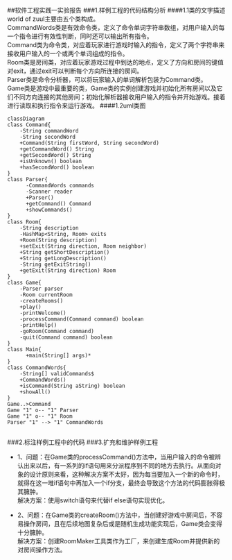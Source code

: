 ##软件工程实践一实验报告
###1.样例工程的代码结构分析
####1.1类的文字描述
world of zuul主要由五个类构成。  
CommandWords类是有效命令类，定义了命令单词字符串数组，对用户输入的每一个指令进行有效性判断，同时还可以输出所有指令。  
Command类为命令类，对应着玩家进行游戏时输入的指令，定义了两个字符串来接收用户输入的一个或两个单词组成的指令。   
Room类是房间类，对应着玩家游戏过程中到达的地点，定义了方向和房间的键值对exit，通过exit可以判断每个方向所连接的房间。  
Parser类是命令分析器，可以将玩家输入的单词解析包装为Command类。  
Game类是游戏中最重要的类，Game类的实例创建游戏并初始化所有房间以及它们不同方向连接的其他房间；初始化解析器接收用户输入的指令并开始游戏。接着进行读取和执行指令来运行游戏。
####1.2uml类图
~~~mermaid
classDiagram
class Command{
    -String commandWord
    -String secondWord
    +Command(String firstWord, String secondWord)
    +getCommandWord() String
    +getSecondWord() String
    +isUnknown() boolean
    +hasSecondWord() boolean
}
class Parser{
      -CommandWords commands
      -Scanner reader
      +Parser()
      +getCommand() Command
      +showCommands()
}
class Room{
    -String description
    -HashMap<String, Room> exits
    +Room(String description)
    +setExit(String direction, Room neighbor)
    +String getShortDescription()
    +String getLongDescription()
    -String getExitString()
    +getExit(String direction) Room
}
class Game{
    -Parser parser 
    -Room currentRoom
    -createRooms()
    +play()
    -printWelcome()
    -processCommand(Command command) boolean
    -printHelp()
    -goRoom(Command command)
    -quit(Command command) boolean
}
class Main{
      +main(String[] args)*
}
class CommandWords{
    -String[] validCommands$
    +CommandWords()
    +isCommand(String aString) boolean
    +showAll()
}
Game..>Command
Game "1" o-- "1" Parser
Game "1" o-- "1" Room
Parser "1" --> "1" CommandWords


~~~
###2.标注样例工程中的代码
###3.扩充和维护样例工程
+ 1、问题：在Game类的processCommand()方法中，当用户输入的命令被辨认出来以后，有一系列的if语句用来分派程序到不同的地方去执行。从面向对象的设计原则来看，这种解决方案不太好，因为每当要加入一个新的命令时，就得在这一堆if语句中再加入一个if分支，最终会导致这个方法的代码膨胀得极其臃肿。  
解决方案：使用switch语句来代替if else语句实现优化。

+ 2、问题：在Game类的createRoom()方法中，当创建好游戏中房间后，不容易操作房间，且在后续地图复杂后或是随机生成功能实现后，Game类会变得十分臃肿。  
解决方案：创建RoomMaker工具类作为工厂，来创建生成Room并提供新的对房间操作方法。

